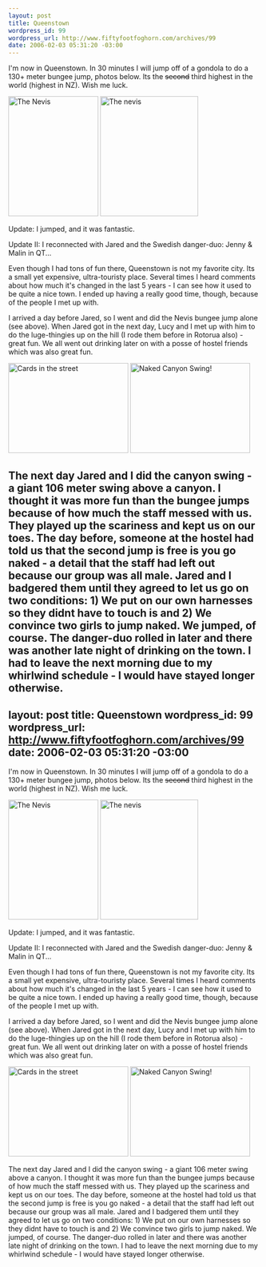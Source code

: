 ```yaml
--- 
layout: post
title: Queenstown
wordpress_id: 99
wordpress_url: http://www.fiftyfootfoghorn.com/archives/99
date: 2006-02-03 05:31:20 -03:00
---
```

I'm now in Queenstown. In 30 minutes I will jump off of a gondola to do a 130+ meter bungee jump, photos below. Its the <s>second</s> third highest in the world (highest in NZ). Wish me luck.

<a href="http://flickr.com/photos/fiftyfeet/100011798"><img src="http://static.flickr.com/39/100011798_5c2663fa36_m.jpg" width="180" height="240" alt="The Nevis" border="0" /></a> <a href="http://flickr.com/photos/fiftyfeet/100011246"><img src="http://static.flickr.com/33/100011246_611ff5d6e5_m.jpg" width="196" height="240" alt="The nevis" border="0" /></a> 

Update:
I jumped, and it was fantastic.

Update II:
I reconnected with Jared and the Swedish danger-duo: Jenny & Malin in QT...

Even though I had tons of fun there, Queenstown is not my favorite city. Its a small yet expensive, ultra-touristy place. Several times I heard comments about how much it's changed in the last 5 years - I can see how it used to be quite a nice town. I ended up having a really good time, though, because of the people I met up with.

I arrived a day before Jared, so I went and did the Nevis bungee jump alone (see above). When Jared got in the next day, Lucy and I met up with him to do the luge-thingies up on the hill (I rode them before in Rotorua also) - great fun. We all went out drinking later on with a posse of hostel friends which was also great fun.

<a href="http://flickr.com/photos/fiftyfeet/100010721"><img src="http://static.flickr.com/35/100010721_72f2af46fa_m.jpg" width="240" height="180" alt="Cards in the street" border="0" /></a> <a href="http://flickr.com/photos/fiftyfeet/100010577"><img src="http://static.flickr.com/42/100010577_0b9020c874_m.jpg" width="240" height="180" alt="Naked Canyon Swing!" border="0" /></a> 

The next day Jared and I did the canyon swing - a giant 106 meter swing above a canyon. I thought it was more fun than the bungee jumps because of how much the staff messed with us. They played up the scariness and kept us on our toes. The day before, someone at the hostel had told us that the second jump is free is you go naked - a detail that the staff had left out because our group was all male. Jared and I badgered them until they agreed to let us go on two conditions: 1) We put on our own harnesses so they didnt have to touch is and 2) We convince two girls to jump naked. We jumped, of course. The danger-duo rolled in later and there was another late night of drinking on the town. I had to leave the next morning due to my whirlwind schedule - I would have stayed longer otherwise.
--- 
layout: post
title: Queenstown
wordpress_id: 99
wordpress_url: http://www.fiftyfootfoghorn.com/archives/99
date: 2006-02-03 05:31:20 -03:00
---
I'm now in Queenstown. In 30 minutes I will jump off of a gondola to do a 130+ meter bungee jump, photos below. Its the <s>second</s> third highest in the world (highest in NZ). Wish me luck.

<a href="http://flickr.com/photos/fiftyfeet/100011798"><img src="http://static.flickr.com/39/100011798_5c2663fa36_m.jpg" width="180" height="240" alt="The Nevis" border="0" /></a> <a href="http://flickr.com/photos/fiftyfeet/100011246"><img src="http://static.flickr.com/33/100011246_611ff5d6e5_m.jpg" width="196" height="240" alt="The nevis" border="0" /></a> 

Update:
I jumped, and it was fantastic.

Update II:
I reconnected with Jared and the Swedish danger-duo: Jenny & Malin in QT...

Even though I had tons of fun there, Queenstown is not my favorite city. Its a small yet expensive, ultra-touristy place. Several times I heard comments about how much it's changed in the last 5 years - I can see how it used to be quite a nice town. I ended up having a really good time, though, because of the people I met up with.

I arrived a day before Jared, so I went and did the Nevis bungee jump alone (see above). When Jared got in the next day, Lucy and I met up with him to do the luge-thingies up on the hill (I rode them before in Rotorua also) - great fun. We all went out drinking later on with a posse of hostel friends which was also great fun.

<a href="http://flickr.com/photos/fiftyfeet/100010721"><img src="http://static.flickr.com/35/100010721_72f2af46fa_m.jpg" width="240" height="180" alt="Cards in the street" border="0" /></a> <a href="http://flickr.com/photos/fiftyfeet/100010577"><img src="http://static.flickr.com/42/100010577_0b9020c874_m.jpg" width="240" height="180" alt="Naked Canyon Swing!" border="0" /></a> 

The next day Jared and I did the canyon swing - a giant 106 meter swing above a canyon. I thought it was more fun than the bungee jumps because of how much the staff messed with us. They played up the scariness and kept us on our toes. The day before, someone at the hostel had told us that the second jump is free is you go naked - a detail that the staff had left out because our group was all male. Jared and I badgered them until they agreed to let us go on two conditions: 1) We put on our own harnesses so they didnt have to touch is and 2) We convince two girls to jump naked. We jumped, of course. The danger-duo rolled in later and there was another late night of drinking on the town. I had to leave the next morning due to my whirlwind schedule - I would have stayed longer otherwise.
